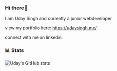 ### Hi there👋

I am Uday Singh and currently a junior webdeveloper 

view my portfolio here:
https://udaysingh.me/

connect with me on linkedin:



### 📊 Stats

![Uday's GitHub stats](https://github-readme-stats.vercel.app/api?username=UdaySNG&show_icons=true&theme=gruvbox)

<!-- ![GitHub Streak](https://streak-stats.demolab.com?user=ForrestKnight&theme=gruvbox&border_radius=4.5) -->

#

<!--
**Uday-Singh1/Uday-Singh1** is a ✨ _special_ ✨ repository because its `README.md` (this file) appears on your GitHub profile.

Here are some ideas to get you started:

- 🔭 I’m currently working on ...
- 🌱 I’m currently learning ...
- 👯 I’m looking to collaborate on ...
- 🤔 I’m looking for help with ...
- 💬 Ask me about ...
- 📫 How to reach me: ...
- 😄 Pronouns: ...
- ⚡ Fun fact: ...
-->

